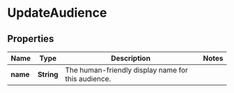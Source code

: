 

# UpdateAudience

## Properties

Name | Type | Description | Notes
------------ | ------------- | ------------- | -------------
**name** | **String** | The human-friendly display name for this audience. | 



